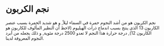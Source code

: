 # نجم الكربون

نجم الكربون هو من أشد النجوم حمرة في السماء ليلاً, و هو شديد الحمرة بسبب عنصر
الكاربون 13 الذي ينتج بسبب اندماج ذرات الهيليوم (لاحظ أن النظير المألوف للكاربون
هو الكاربون 12), درجة حرارة هذا النجم لا تعدو 2500 درجة مئوية, و ذلك يجعله من
أبرد النجوم المعروفة لدينا.
